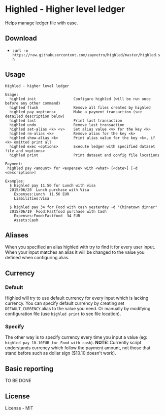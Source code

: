 # Highled - Higher level ledger

Helps manage ledger file with ease.


## Download

* `curl -o https://raw.githubusercontent.com/zaynetro/highled/master/highled.sh`


## Usage

```
Highled - higher level ledger

Usage:
  highled init                 Configure highled (will be run once before any other command)
  highled flush                Remove all files created by highled
  highled pay <options>        Make a payment transaction (see detailed description below)
  highled last                 Print last transaction
  highled undo                 Remove last transaction
  highled set-alias <k> <v>    Set alias value <v> for the key <k>
  highled rm-alias <k>         Remove alias for the key <k>
  highled show-alias <k>       Print alias value for the key <k>, if <k> omitted print all
  highled exec <options>       Execute ledger with specified dataset file and <options>
  highled print                Print dataset and config file locations

Payment:
 highled pay <amount> for <expense> with <what> [<date>] [-d <description>]

Examples:
  $ highled pay 11.50 for Lunch with visa
  2015/06/20  Lunch purchase with Visa
    Expenses:Lunch	11.50 EUR
    Liabilities:Visa

  $ highled pay 34 for Food with cash yesterday -d "Chinatown dinner"
  2015/06/19  Food:Fastfood purchase with Cash
    Expenses:Food:Fastfood	34 EUR
    Assets:Cash

```


## Aliases

When you specified an alias highled with try to find it for every user input. When your input matches an alias it will be changed to the value you defined when configuring alias.

## Currency

### Default

Highled will try to use default currency for every input which is lacking currency. You can specify default currency by creating set `DEFAULT_CURRENCY` alias to the value you need. Or manually by modifying configuration file (use `highled print` to see file location).

### Specify

The other way is to specify currency every time you input a value (eg: `highled pay 10.10EUR for Food with cash`). **NOTE:** Currently script understands currency which follow the payment amount, not those that stand before such as dollar sign ($10.10 doesn't work).


## Basic reporting

TO BE DONE


## License

License - MIT
